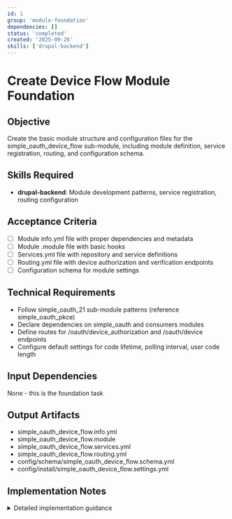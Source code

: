 ```yaml
---
id: 1
group: 'module-foundation'
dependencies: []
status: 'completed'
created: '2025-09-26'
skills: ['drupal-backend']
---
```


# Create Device Flow Module Foundation

## Objective

Create the basic module structure and configuration files for the simple_oauth_device_flow sub-module, including module definition, service registration, routing, and configuration schema.

## Skills Required

- **drupal-backend**: Module development patterns, service registration, routing configuration

## Acceptance Criteria

- [ ] Module info.yml file with proper dependencies and metadata
- [ ] Module .module file with basic hooks
- [ ] Services.yml file with repository and service definitions
- [ ] Routing.yml file with device authorization and verification endpoints
- [ ] Configuration schema for module settings

## Technical Requirements

- Follow simple_oauth_21 sub-module patterns (reference simple_oauth_pkce)
- Declare dependencies on simple_oauth and consumers modules
- Define routes for /oauth/device_authorization and /oauth/device endpoints
- Configure default settings for code lifetime, polling interval, user code length

## Input Dependencies

None - this is the foundation task

## Output Artifacts

- simple_oauth_device_flow.info.yml
- simple_oauth_device_flow.module
- simple_oauth_device_flow.services.yml
- simple_oauth_device_flow.routing.yml
- config/schema/simple_oauth_device_flow.schema.yml
- config/install/simple_oauth_device_flow.settings.yml

## Implementation Notes

<details>
<summary>Detailed implementation guidance</summary>

**Module Structure:**
Create the module at: `web/modules/contrib/simple_oauth_21/modules/simple_oauth_device_flow/`

**Info.yml pattern:**

```yaml
name: 'Simple OAuth Device Flow'
type: module
description: 'Implements RFC 8628 OAuth 2.0 Device Authorization Grant'
core_version_requirement: ^10 || ^11
package: OAuth
dependencies:
  - simple_oauth:simple_oauth
  - consumers:consumers
```

**Services pattern (study simple_oauth_pkce.services.yml):**

- Register DeviceCodeRepository implementing DeviceCodeRepositoryInterface
- Register UserCodeGenerator service
- Register DeviceCodeService for lifecycle management

**Routing pattern:**

- POST /oauth/device_authorization -> DeviceAuthorizationController::authorize
- GET /oauth/device -> DeviceVerificationController::form
- POST /oauth/device -> DeviceVerificationController::verify

**Configuration schema:**
Define schema for device_code_lifetime (1800), polling_interval (5), user_code_length (8), user_code_charset, verification_uri ('/oauth/device')

</details>
